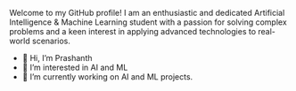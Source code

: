 Welcome to my GitHub profile! I am an enthusiastic and dedicated Artificial Intelligence & Machine Learning student with a passion for solving complex problems and a keen interest in applying advanced technologies to real-world scenarios.

- 👋 Hi, I’m Prashanth 
- 👀 I’m interested in AI and ML 
- 🌱 I’m currently working on AI and ML projects.


<!---
Pacchu04/Pacchu04 is a ✨ special ✨ repository because its `README.md` (this file) appears on your GitHub profile.
You can click the Preview link to take a look at your changes.
--->
